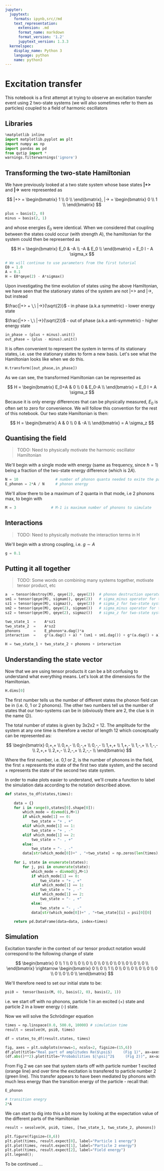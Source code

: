 ```yaml
---
jupyter:
  jupytext:
    formats: ipynb,src//md
    text_representation:
      extension: .md
      format_name: markdown
      format_version: '1.2'
      jupytext_version: 1.3.3
  kernelspec:
    display_name: Python 3
    language: python
    name: python3
---
```


# Excitation transfer


This notebook is a first attempt at trying to observe an excitation transfer event using 2 two-state systems (we will also sometimes refer to them as particles) coupled to a field of harmonic oscillators


## Libraries

```python
%matplotlib inline
import matplotlib.pyplot as plt
import numpy as np
import pandas as pd
from qutip import *
warnings.filterwarnings('ignore')
```

## Transforming the two-state Hamiltonian


We have previously looked at a two state system whose base states **|+>** and **|->** were represented as

$$
|+> = \begin{bmatrix}
 1   \\
 0   \\
 \end{bmatrix}, 
|-> = \begin{bmatrix}
 0   \\
 1   \\
\end{bmatrix}
$$


```python
plus = basis(2, 0)
minus = basis(2, 1)
```

and whose energies $E_0$ were identical. When we considered that coupling between the states could occur (with strength $A$), the hamiltonian for the system could then be represented as

$$
H = \begin{bmatrix}
 E_0  &  -A  \\
 -A  &  E_0  \\
\end{bmatrix} = E_0 I - A \sigma_x
$$

```python
# We will continue to use parameters from the first tutorial
E0 = 1.0
A = 0.1
H = E0*qeye(2) - A*sigmax()
```

Upon investigating the time evolution of states using the above Hamiltonian, we have seen that the stationary states of the system are not |+> and |->, but instead

$\frac{|+> + \,\  |->}{\sqrt{2}}$ - in phase (a.k.a symmetric) - lower energy state

$\frac{|+> - \,\  |->}{\sqrt{2}}$ - out of phase (a.k.a anti-symmetric) - higher energy state



```python
in_phase = (plus + minus).unit()
out_phase = (plus - minus).unit()
```

It is often convenient to represent the system in terms of its stationary states, i.e. use the stationary states to form a new basis. Let's see what the Hamiltonian looks like when we do this.

```python
H.transform([out_phase,in_phase])
```

As we can see, the transformed Hamiltonian can be represented as 

$$
H = \begin{bmatrix}
 E_0+A  &  0  \\
 0  &  E_0-A  \\
\end{bmatrix} = E_0 I + A \sigma_z
$$

Because it is only energy differences that can be physically measured, $E_0$ is often set to zero for convenience. We will follow this convention for the rest of this notebook. Our two state Hamiltonian is then:

$$
H = \begin{bmatrix}
 A  &  0  \\
 0  &  -A  \\
\end{bmatrix} = A \sigma_z
$$


## Quantising the field


> TODO: Need to physically motivate the harmonic oscillator Hamiltonian


We'll begin with a single mode with energy (same as frequency, since $\hbar=1$) being a fraction of the two-state energy difference (which is $2A$).

```python
N = 10                 # number of phonon quanta needed to exite the particle
E_phonon = 2*A / N     # phonon energy
```

We'll allow there to be a maximum of 2 quanta in that mode, i.e 2 phonons max, to begin with

```python
M = 3                # M-1 is maximum number of phonons to simulate
```

## Interactions 


>TODO: Need to physically motivate the interaction terms in H


We'll begin with a strong coupling, i.e. $g\sim A$

```python
g = 0.1
```

## Putting it all together 


> TODO: Some words on combining many systems together, motivate tensor product, etc

```python
a  = tensor(destroy(M), qeye(2), qeye(2))  # phonon destruction operator
sm1 = tensor(qeye(M), sigmam(), qeye(2))   # sigma_minus operator for two-state system number 1 
sz1 = tensor(qeye(M), sigmaz(),  qeye(2))  # sigma_z for two-state system number 1 
sm2 = tensor(qeye(M), qeye(2), sigmam())   # sigma_minus operator for two-state system number 2
sz2 = tensor(qeye(M), qeye(2), sigmaz())   # sigma_z for two-state system number 2
```

```python
two_state_1  =    A*sz1
two_state_2  =    A*sz2
phonons      =    E_phonon*a.dag()*a
interaction  =    g*(a.dag() + a) * (sm1 + sm1.dag()) + g*(a.dag() + a) * (sm2 + sm2.dag())

H = two_state_1 + two_state_2 + phonons + interaction
```

## Understanding the state vector


Now that we are using tensor products it can be a bit confusing to understand what everything means. Let's look at the dimensions for the Hamiltonian.

```python
H.dims[0]
```

The first number tells us the number of different states the phonon field can be in (i.e. 0, 1 or 2 phonons). The other two numbers tell us the number of states that our two-systems can be in (obviously there are 2, the clue is in the name 😉).

The total number of states is given by 3x2x2 = 12. The amplitude for the system at any one time is therefore a vector of length 12 which conceptually can be represented as:

$$
\begin{bmatrix}
 0,+,+    \\
 0,+,-   \\
 0,-,+   \\
 0,-,-   \\
 1,+,+    \\
 1,+,-   \\
 1,-,+   \\
 1,-,-   \\
 2,+,+    \\
 2,+,-   \\
 2,-,+   \\
 2,-,-   \\
\end{bmatrix}
$$

Where the first number, i.e. 0,1 or 2, is the number of phonons in the field, the first ± represents the state of the first two state system, and the second ± represents the state of the second two state system.




In order to make plots easier to understand, we'll create a function to label the simulation data according to the notation described above.

```python
def states_to_df(states,times):
    
    data = {}
    for i in range(0,states[0].shape[0]):
        which_mode = divmod(i,M+1)
        if which_mode[1] == 0:
            two_state = "+ , +"
        elif which_mode[1] == 1:
            two_state = "+ , -"
        elif which_mode[1] == 2:
            two_state = "- , +"
        else:
            two_state = "- , -"
        data[str(which_mode[0])+" , "+two_state] = np.zeros(len(times),dtype="complex128")
    
    for i, state in enumerate(states):
        for j, psi in enumerate(state):
            which_mode = divmod(j,M+1)
            if which_mode[1] == 0:
                two_state = "+ , +"
            elif which_mode[1] == 1:
                two_state = "+ , -"
            elif which_mode[1] == 2:
                two_state = "- , +"
            else:
                two_state = "- , -"
            data[str(which_mode[0])+" , "+two_state][i] = psi[0][0]

    return pd.DataFrame(data=data, index=times)
```

## Simulation


Excitation transfer in the context of our tensor product notation would correspond to the following change of state 

$$
 \begin{bmatrix}
 0    \\
 1   \\
 0   \\
 0   \\
 0    \\
 0   \\
 0   \\
 0   \\
 0    \\
 0   \\
 0   \\
 0   \\
\end{bmatrix} 
 \rightarrow
\begin{bmatrix}
 0    \\
 0   \\
 1   \\
 0   \\
 0    \\
 0   \\
 0   \\
 0   \\
 0    \\
 0   \\
 0   \\
 0   \\
\end{bmatrix} 
$$

We'll therefore need to set our initial state to be:

```python
psi0 =  tensor(basis(M, 0), basis(2, 0), basis(2, 1))
```

i.e. we start off with no phonons, particle 1 in an excited (+) state and particle 2 in a lower energy (-) state.

Now we will solve the Schrödinger equation

```python
times = np.linspace(0.0, 500.0, 10000) # simulation time
result = sesolve(H, psi0, times) 
```

```python
df = states_to_df(result.states, times)
```

```python
fig, axes = plt.subplots(nrows=1, ncols=2, figsize=(15,6))
df.plot(title="Real part of amplitudes Re($\psi$)     (Fig 1)", ax=axes[0]);
(df.abs()**2).plot(title="Probabilities $|\psi|^2$     (Fig 2))", ax=axes[1]);
```

From Fig 2 we can see that system starts off with particle number 1 excited (orange line) and over time the excitation is transfered to particle number 2 (green line). This transfer appears to have been mediated by phonons with much less energy than the transition energy of the particle - recall that:

```python
E_phonon
```

```python
# transition enegry
2*A
```

We can start to dig into this a bit more by looking at the expectation value of the different parts of the Hamiltonian

```python
result = sesolve(H, psi0, times, [two_state_1, two_state_2, phonons]) 
```

```python
plt.figure(figsize=(8,6))
plt.plot(times, result.expect[0], label="Particle 1 energy")
plt.plot(times, result.expect[1], label="Particle 2 energy")
plt.plot(times, result.expect[2], label="Field energy")
plt.legend();
```

To be continued ...
